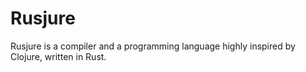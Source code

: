 # Rusjure

Rusjure is a compiler and a programming language highly inspired by Clojure, written in Rust.
